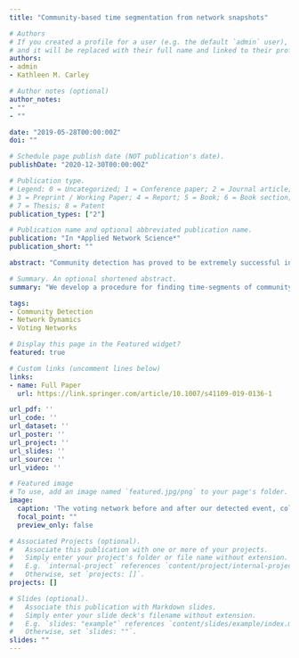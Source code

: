 ```yaml
---
title: "Community-based time segmentation from network snapshots"

# Authors
# If you created a profile for a user (e.g. the default `admin` user), write the username (folder name) here 
# and it will be replaced with their full name and linked to their profile.
authors:
- admin
- Kathleen M. Carley

# Author notes (optional)
author_notes:
- ""
- ""

date: "2019-05-28T00:00:00Z"
doi: ""

# Schedule page publish date (NOT publication's date).
publishDate: "2020-12-30T00:00:00Z"

# Publication type.
# Legend: 0 = Uncategorized; 1 = Conference paper; 2 = Journal article;
# 3 = Preprint / Working Paper; 4 = Report; 5 = Book; 6 = Book section;
# 7 = Thesis; 8 = Patent
publication_types: ["2"]

# Publication name and optional abbreviated publication name.
publication: "In *Applied Network Science*"
publication_short: ""

abstract: "Community detection has proved to be extremely successful in a variety of domains. However, most of the algorithms used in practice assume networks are unchanging in time. This assumption is violated for many datasets, resulting in incorrect or misleading communities. Many different algorithms to rectify this problem have been proposed. Most of them, however, focus on community evolution rather than abrupt changes. The problem of change detection is easier than that of community evolution, and is often sufficient. Here, we propose an algorithm for determining community-based change points from network snapshots. Networks can then be aggregated between change points, and analyzed without violating assumptions. There are three network types that we have defined our algorithm for, each having a case study: static nodesets, semi-static nodesets, and dynamic nodesets. The case studies for these network types are: the Ukrainian Legislature, the Enron email network, and Twitter data from Ukraine. We empirically verify our algorithm in each case study, and compare results to two popular alternatives: Generalized Louvain and GraphScope. We show the impracticality of Generalized Louvain and that our method is less sensitive than GraphScope. Lastly, we use our first two  case studies to determine optimal parameters for an anomaly-detection-based streaming method. We then demonstrate that the streaming method was capable of determining events both from data collection errors and from internal network disruptions."

# Summary. An optional shortened abstract.
summary: "We develop a procedure for finding time-segments of community stability in dynamic networks. This also functions as a community-based event detector. Applying this to the legislative voting network in Ukraine's 8th convocation, we identify the Euromaidan Revolution as a major event, and show that the network structure is vastly different before and after."

tags:
- Community Detection
- Network Dynamics
- Voting Networks

# Display this page in the Featured widget?
featured: true

# Custom links (uncomment lines below)
links:
- name: Full Paper
  url: https://link.springer.com/article/10.1007/s41109-019-0136-1

url_pdf: ''
url_code: ''
url_dataset: ''
url_poster: ''
url_project: ''
url_slides: ''
url_source: ''
url_video: ''

# Featured image
# To use, add an image named `featured.jpg/png` to your page's folder. 
image:
  caption: 'The voting network before and after our detected event, colored by Louvain grouping.'
  focal_point: ""
  preview_only: false

# Associated Projects (optional).
#   Associate this publication with one or more of your projects.
#   Simply enter your project's folder or file name without extension.
#   E.g. `internal-project` references `content/project/internal-project/index.md`.
#   Otherwise, set `projects: []`.
projects: []

# Slides (optional).
#   Associate this publication with Markdown slides.
#   Simply enter your slide deck's filename without extension.
#   E.g. `slides: "example"` references `content/slides/example/index.md`.
#   Otherwise, set `slides: ""`.
slides: ""
---
```


